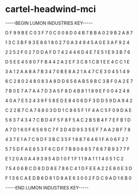 # cartel-headwind-mci

-----BEGIN LUMON INDUSTRIES KEY-----

D F 9 9 B E C 0 3 F 7 0 C 0 0 8 D 0 4 B 7 B B A 0 2 9 B 2 A 8 7

1 3 C 3 B F 9 3 E 8 6 1 8 0 2 7 0 A 3 4 9 4 5 A 0 E 3 A F 9 2 4

2 2 5 2 F 0 2 7 D D A F D 7 4 2 4 4 6 D 4 E 7 E 5 1 E 9 3 B 7 6

D 5 E E 4 5 8 0 7 F B 4 4 2 A 2 E F 3 C 8 1 C B 1 E E 4 C C 1 E

3 A 1 2 A A 8 A 7 B 3 4 7 0 B E 8 A 2 1 A 4 7 C E 3 0 4 5 1 4 9

6 C 2 8 0 2 4 8 0 8 3 A 8 D D 6 5 6 A B 5 9 B C 3 B F 0 A 2 E 7

7 B 0 E 7 A 7 A 4 7 D 3 A 5 F 8 D 4 B 8 1 1 8 9 E F 0 0 4 2 4 8

4 0 A 7 E 5 2 4 3 9 F 5 8 E D E 8 4 0 6 D F 3 D D 5 9 D A 9 4 2

C 2 2 B 7 C A 7 8 8 0 3 D D 1 C 8 6 5 F 1 F 4 A C 5 F 0 9 D A E

5 6 3 7 4 3 4 7 C B D 4 F 5 F 8 F 5 A C 2 B 5 B 4 F 7 E F B 1 D

A 7 D 1 6 0 F 6 5 6 9 C 7 F 3 D 4 D 9 5 3 5 E F 7 A A 2 B F 7 8

4 3 7 E 1 A 7 C 9 D F 3 B C 3 5 F 1 6 8 7 6 4 6 1 F A 0 6 F 2 7

5 7 5 D F A E 6 5 3 F 6 C D F 7 B 8 0 6 8 5 7 6 8 7 B 9 3 7 7 F

E 1 2 0 A 0 A 4 9 3 9 5 4 D 1 0 F 1 F 1 1 9 A 1 1 1 4 0 5 1 C 2

7 5 4 0 6 B C D 8 D D 8 E 7 8 6 C 4 1 D F E E A 2 2 E 8 0 E 3 D

F 1 3 6 C A E D B 6 D 8 1 D 8 A E 6 3 0 0 2 F D C 9 A D 1 6 B 0

-----END LUMON INDUSTRIES KEY-----
